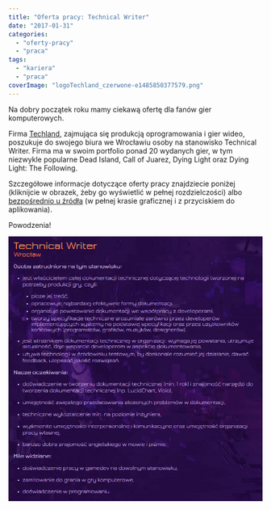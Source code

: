 ```yaml
---
title: "Oferta pracy: Technical Writer"
date: "2017-01-31"
categories:
  - "oferty-pracy"
  - "praca"
tags:
  - "kariera"
  - "praca"
coverImage: "logoTechland_czerwone-e1485850377579.png"
---
```


Na dobry początek roku mamy ciekawą ofertę dla fanów gier komputerowych.

Firma [Techland](http://techland.pl/), zajmująca się produkcją oprogramowania i gier wideo, poszukuje do swojego biura we Wrocławiu osoby na stanowisko Technical Writer. Firma ma w swoim portfolio ponad 20 wydanych gier, w tym niezwykle popularne Dead Island, Call of Juarez, Dying Light oraz Dying Light: The Following.

Szczegółowe informacje dotyczące oferty pracy znajdziecie poniżej (kliknijcie w obrazek, żeby go wyświetlić w pełnej rozdzielczości) albo [bezpośrednio u źródła](http://techlandjobs.com/oferty-pracy/technical-writer) (w pełnej krasie graficznej i z przyciskiem do aplikowania).

Powodzenia!

[![](images/tech_writer_techland.png)](http://techwriter.pl/wp-content/uploads/2017/01/tech_writer_techland.png)
